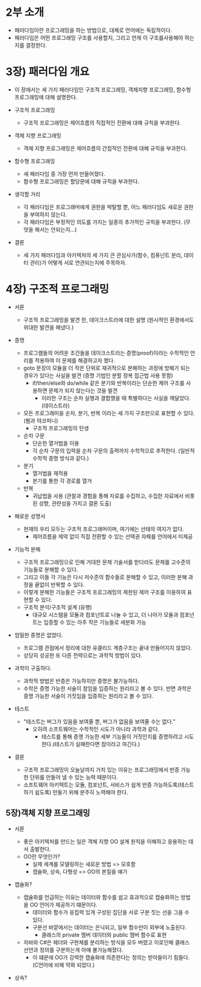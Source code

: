 # 2부 소개
- 패러다임이란 프로그래밍을 하는 방법으로, 대체로 언어에는 독립적이다.
- 패러다임은 어떤 프로그래밍 구조를 사용할지, 그리고 언제 이 구조를사용해야 하는지를 결정한다.

# 3장) 패러다임 개요
- 이 장에서는 세 가지 패러다임인 구조적 프로그래밍, 객체지향 프로그래밍, 함수형 프로그래밍에 대해 설명한다.

- 구조적 프로그래밍
  - 구조적 프로그래밍은 제어흐름의 직접적인 전환에 대해 규칙을 부과한다.

- 객체 지향 프로그래밍
  - 객체 지향 프로그래밍은 제어흐름의 간접적인 전환에 대해 규칙을 부과한다.


- 함수형 프로그래밍
  - 세 패러다임 중 가장 먼저 만들어졌다.
  - 함수형 프로그래밍은 할당문에 대해 규칙을 부과한다.

- 생각할 거리
  - 각 패러다임은 프로그래머에게 권한을 박탈할 뿐, 어느 패러다임도 새로운 권한을 부여하지 않는다.
  - 각 패러다임은 부정적인 의도를 가지는 일종의 추가적인 규칙을 부과한다. (무엇을 해서는 안되는지...)
  
- 결론
  - 세 가지 패러다임과 아키텍처의 세 가지 큰 관심사가(함수, 컴퓨넌트 분리, 데이터 관리)가 어떻게 서로 연관되는지에 주목하자.


# 4장) 구조적 프로그래밍
- 서론
  - 구조적 프로그래밍을 발견 한, 데이크스트라에 대한 설명 (원시적인 환경에서도 위대한 발견을 해냈다.)
  
- 증명
  - 프로그램들의 어려운 조건들을 데이크스트라는 증명(proof)이라는 수학적인 언리를 적용하여 이 문제를 해결하고자 했다.
  - goto 문장이 모듈을 더 작은 단위로 재귀적으로 분해하는 과정에 방해가 되는 경우가 있다는 사실을 발견 (증명 기법인 분할 정복 접근법 사용 못함)
    - if/then/else와 do/while 같은 분기와 반복이라는 단순한 제어 구조를 사용하면 문제가 되지 않는다는 것을 발견
      - 이러한 구조는 순차 실행과 결합했을 때 특별하다는 사실을 깨달았다. (데이스트라)
  - 모든 프로그래미을 순차, 분기, 반복 이라는 세 가지 구조만으로 표현할 수 있다. (뵘과 야코피니)
    - 구조적 프로그래밍의 탄생
  - 순차 구문
    - 단순한 열거법을 이용
    - 각 순차 구문의 입력을 순차 구문의 출력까지 수학적으로 추적한다. (일반적 수학적 증명 방식과 같다.)
  - 분기
    - 열거법을 재적용
    - 분기를 통한 각 경로를 열거
  - 반복
    - 귀납법을 사용 (관찰과 경험을 통해 자료를 수집하고, 수집한 자료에서 비롯된 성향, 관련성을 가지고 결론 도출)
    
- 해로운 성명서
  - 현재의 우리 모두는 구조적 프로그래머이며, 여기에는 선태의 여지가 없다.
    - 제어흐름을 제약 없이 직접 전환할 수 있는 선택권 자체를 언어에서 미제공
  
- 기능적 분해
  - 구조적 프로그래밍으로 인해 거대한 문제 기술서를 받더라도 문제를 고수준의 기능들로 분해할 수 있다. 
  - 그리고 이들 각 기능은 다시 저수준의 함수들로 분해할 수 있고, 이러한 분해 과정을 끝없이 반복할 수 있다.
  - 이렇게 분해한 기능들은 구조적 프로그래밍의 제한된 제어 구조를 이용하여 표현할 수 있다.
  - 구조적 분석/구조적 설계 (유행)
    - 대규모 시스템을 모듈과 컴포넌트로 나눌 수 있고, 더 나아가 모듈과 컴포넌트는 입증할 수 있는 아주 작은 기능들로 세분화 가능
    
- 엄밀한 증명은 없었다.
  - 프로그램 관점에서 정리에 대한 유클리드 계층구조는 끝내 만들어지지 않았다.
  - 상당히 성공한 또 다른 전략으로는 과학적 방법이 있다.
  
- 과학이 구출하다.
  - 과학적 방법은 반증은 가능하지만 증명은 불가능하다.
  - 수학은 증명 가능한 서술이 참임을 입증하는 원리라고 볼 수 있다. 반면 과학은 증명 가능한 서술이 거짓임을 입증하는 원리라고 볼 수 있다.
  
- 테스트
  - "테스트는 버그가 있음을 보여줄 뿐, 버그가 없음을 보여줄 수는 없다."
    - 오히려 소프트웨어는 수학적인 시도가 아니라 과학과 같다.
      - 테스트를 통해 증명 가능한 세부 기능들이 거짓인지를 증명하려고 시도한다.(테스트가 실패한다면 참이라고 여긴다.)
    
- 결론
  - 구조적 프로그래밍이 오늘날까지 가치 있는 이유는 프로그래밍에서 반증 가능한 단위를 만들어 낼 수 있는 능력 때문이다.
  - 소프트웨어 아키텍트는 모듈, 컴포넌트, 서비스가 쉽게 반증 가능하도록(테스트 하기 쉽도록) 만들기 위해 분주히 노력해야 한다.
  
  
## 5장)객체 지향 프로그래밍
- 서론
  - 좋은 아키텍처를 만드는 일은 객체 지향 OO 설계 원칙을 이해하고 응용하는 데서 출발한다.
  - OO란 무엇인가?
    - 실제 세계를 모델링하는 새로운 방법 => 모호함
    - 캡슐화, 상속, 다형성 => OO의 본질을 얘기
    
- 캡슐화?
  - 캡슐화를 언급하는 이유는 데이터와 함수를 쉽고 효과적으로 캡슐화하는 방법을 OO 언어가 제공하기 떄문이다.
    - 데이터와 함수가 응집력 있게 구성된 집단을 서로 구분 짓는 선을 그을 수 있다.
    - 구분선 바깥에서는 데이터는 은닉되고, 일부 함수만이 외부에 노출된다.
      - 클래스의 private 멤버 데이터와 public 멤버 함수로 표현
  - 자바와 C#은 헤더와 구현체를 분리하는 방식을 모두 버렸고 이로인해 클래스 선언과 정의를 구분하는게 아얘 불가능해졌다.
    - 이 떄문에 OO가 강력한 캡슐화에 의존한다는 정의는 받아들이기 힘들다. (C언어에 비해 약화 되었다.)
    
- 상속?

    
      
    
  
    
    
    
  
